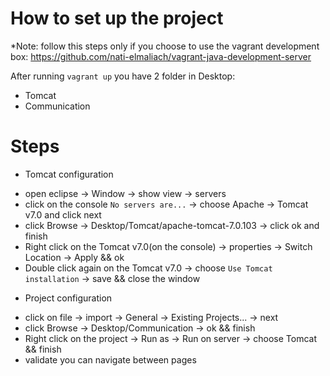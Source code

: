 # How to set up the project

*Note: follow this steps only if you choose to use the vagrant development box: https://github.com/nati-elmaliach/vagrant-java-development-server

After running `vagrant up` you have 2 folder in Desktop: 
- Tomcat
- Communication

# Steps

* Tomcat configuration
- open eclipse -> Window -> show view -> servers
- click on the console `No servers are...` -> choose Apache -> Tomcat v7.0 and click next
- click Browse -> Desktop/Tomcat/apache-tomcat-7.0.103 -> click ok and finish
- Right click on the Tomcat v7.0(on the console) -> properties -> Switch Location -> Apply && ok  
- Double click again on the Tomcat v7.0 -> choose `Use Tomcat installation` -> save && close the window

* Project configuration
- click on file -> import -> General -> Existing Projects... -> next
- click Browse -> Desktop/Communication -> ok && finish
- Right click on the project -> Run as -> Run on server -> choose Tomcat && finish
- validate you can navigate between pages


